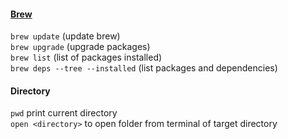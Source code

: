 #### [Brew](https://mac.install.guide/homebrew/4.html)
`brew update` (update brew) <br>
`brew upgrade` (upgrade packages) <br>
`brew list` (list of packages installed) <br>
`brew deps --tree --installed` (list packages and dependencies) <br>

#### Directory
`pwd` print current directory <br>
`open <directory>` to open folder from terminal of target directory
